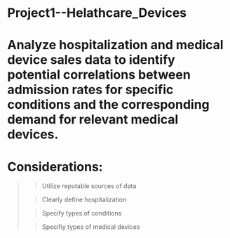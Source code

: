 # Project1--Helathcare_Devices

# Analyze hospitalization and medical device sales data to identify potential correlations between admission rates for specific conditions and the corresponding demand for relevant medical devices.
>
# Considerations:
>
>> Utilize reputable sources of data
>
>> Clearly define hospitalization
>
>> Specify types of conditions
>
>> Specifiy types of medical devices
